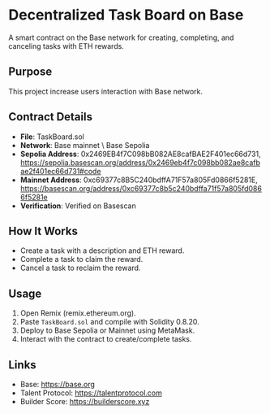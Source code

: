 # Decentralized Task Board on Base

A smart contract on the Base network for creating, completing, and canceling tasks with ETH rewards.

## Purpose
This project increase users interaction with Base network.

## Contract Details
- **File**: TaskBoard.sol
- **Network**: Base mainnet \ Base Sepolia
- **Sepolia Address**: 0x2469EB4f7C098bB082AE8cafBAE2F401ec66d731, https://sepolia.basescan.org/address/0x2469eb4f7c098bb082ae8cafbae2f401ec66d731#code
- **Mainnet Address**: 0xc69377c8B5C240bdffA71F57a805Fd0866f5281E, https://basescan.org/address/0xc69377c8b5c240bdffa71f57a805fd0866f5281e
- **Verification**: Verified on Basescan

## How It Works
- Create a task with a description and ETH reward.
- Complete a task to claim the reward.
- Cancel a task to reclaim the reward.

## Usage
1. Open Remix (remix.ethereum.org).
2. Paste `TaskBoard.sol` and compile with Solidity 0.8.20.
3. Deploy to Base Sepolia or Mainnet using MetaMask.
4. Interact with the contract to create/complete tasks.

## Links
- Base: https://base.org
- Talent Protocol: https://talentprotocol.com
- Builder Score: https://builderscore.xyz

